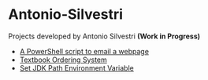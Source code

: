 # Antonio-Silvestri
Projects developed by Antonio Silvestri **(Work in Progress)**

+ [A PowerShell script to email a webpage](https://github.com/bytecodeman/PowerShell-Email-Webpage)
+ [Textbook Ordering System](https://github.com/bytecodeman/Bookstore-Ordering-System)
+ [Set JDK Path Environment Variable](https://github.com/bytecodeman/Set-JDK-Path-Environment-Variable)

